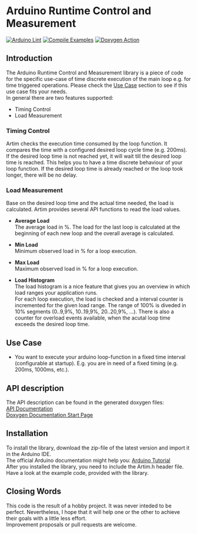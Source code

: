 # Arduino Runtime Control and Measurement
[![Arduino Lint](https://github.com/thweit00/Artim/actions/workflows/arduino-lint-action.yml/badge.svg)](https://github.com/thweit00/Artim/actions/workflows/arduino-lint-action.yml)
[![Compile Examples](https://github.com/thweit00/Artim/actions/workflows/compile-examples.yml/badge.svg)](https://github.com/thweit00/Artim/actions/workflows/compile-examples.yml)
[![Doxygen Action](https://github.com/thweit00/Artim/actions/workflows/doxygen.yml/badge.svg)](https://github.com/thweit00/Artim/actions/workflows/doxygen.yml)

## Introduction
The Arduino Runtime Control and Measurement library is a piece of code for the specific use-case of time discrete execution of the main loop e.g. for time triggered operations. Please check the [Use Case](#use-case) section to see if this use case fits your needs.  
In general there are two features supported:
- Timing Control
- Load Measurement

### Timing Control
Artim checks the execution time consumed by the loop function. It compares the time with a configured desired loop cycle time (e.g. 200ms). If the desired loop time is not reached yet, it will wait till the desired loop time is reached. This helps you to have a time discrete behaviour of your loop function.
If the desired loop time is already reached or the loop took longer, there will be no delay.

### Load Measurement
Base on the desired loop time and the actual time needed, the load is calculated. Artim provides several API functions to read the load values.

- **Average Load**  
The average load in %. The load for the last loop is calculated at the beginning of each new loop and the overall average is calculated.

- **Min Load**  
Minimum observed load in % for a loop execution.

- **Max Load**  
Maximum observed load in % for a loop execution. 

- **Load Histogram**  
The load histogram is a nice feature that gives you an overview in which load ranges your application runs.  
For each loop execution, the load is checked and a interval counter is incremented for the given load range.
The range of 100% is diveded in 10% segments (0..9,9%, 10..19,9%, 20..20,9%, ...).
There is also a counter for overload events available, when the acutal loop time exceeds the desired loop time.

## Use Case
- You want to execute your arduino loop-function in a fixed time interval (configurable at startup).
E.g. you are in need of a fixed timing (e.g. 200ms, 1000ms, etc.).  


## API description
The API description can be found in the generated doxygen files:  
[API Documentation](https://thweit00.github.io/Artim/classArtim.html)  
[Doxygen Documentation Start Page](https://thweit00.github.io/Artim/index.html)  

## Installation
To install the library, download the zip-file of the latest version and import it in the Arduino IDE.  
The official Arduino documentation might help you: [Arduino Tutorial](https://www.arduino.cc/en/guide/libraries#toc4)  
After you installed the library, you need to include the Artim.h header file. Have a look at the example code, provided with the library.

## Closing Words
This code is the result of a hobby project. It was never inteded to be perfect. Nevertheless, I hope that it will help one or the other to achieve their goals with a little less effort.  
Improvement proposals or pull requests are welcome.



